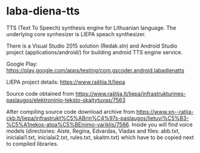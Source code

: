 # laba-diena-tts

TTS (Text To Speech) synthesis engine for Lithuanian language. The underlying core synhesizer is LIEPA speach synthesizer.

There is a Visual Studio 2015 solution (Redak.sln) and Android Studio project (applications/android/) for building android TTS engine service.

Google Play: https://play.google.com/apps/testing/com.gscoder.android.labadienatts

LIEPA project details: https://www.raštija.lt/liepa

Source code obtained from https://www.raštija.lt/liepa/infrastrukturines-paslaugos/elektroninio-teksto-skaitytuvas/7563

After compiling source code download archive from https://www.xn--ratija-ckb.lt/liepa/infrastrukt%C5%ABrin%C4%97s-paslaugos/lietuvi%C5%B3-%C5%A1nekos-atpa%C5%BEinimo-variklis/7566. Inside you will find voice models (directories: Aiste, Regina, Edvardas, Vladas and files: abb.txt, inicialai1.txt, inicialai2.txt, rules.txt, skaitm.txt) which have to be copied next to compiled libraries.
